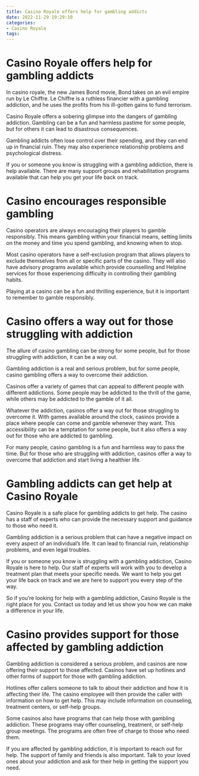 ```yaml
---
title: Casino Royale offers help for gambling addicts
date: 2022-11-29 19:29:10
categories:
- Casino Royale
tags:
---
```



#  Casino Royale offers help for gambling addicts

In casino royale, the new James Bond movie, Bond takes on an evil empire run by Le Chiffre. Le Chiffre is a ruthless financier with a gambling addiction, and he uses the profits from his ill-gotten gains to fund terrorism.

Casino Royale offers a sobering glimpse into the dangers of gambling addiction. Gambling can be a fun and harmless pastime for some people, but for others it can lead to disastrous consequences.

Gambling addicts often lose control over their spending, and they can end up in financial ruin. They may also experience relationship problems and psychological distress.

If you or someone you know is struggling with a gambling addiction, there is help available. There are many support groups and rehabilitation programs available that can help you get your life back on track.

#  Casino encourages responsible gambling

Casino operators are always encouraging their players to gamble responsibly. This means gambling within your financial means, setting limits on the money and time you spend gambling, and knowing when to stop.

Most casino operators have a self-exclusion program that allows players to exclude themselves from all or specific parts of the casino. They will also have advisory programs available which provide counselling and Helpline services for those experiencing difficulty in controlling their gambling habits.

Playing at a casino can be a fun and thrilling experience, but it is important to remember to gamble responsibly.

#  Casino offers a way out for those struggling with addiction

The allure of casino gambling can be strong for some people, but for those struggling with addiction, it can be a way out.

Gambling addiction is a real and serious problem, but for some people, casino gambling offers a way to overcome their addiction.

Casinos offer a variety of games that can appeal to different people with different addictions. Some people may be addicted to the thrill of the game, while others may be addicted to the gamble of it all.

Whatever the addiction, casinos offer a way out for those struggling to overcome it. With games available around the clock, casinos provide a place where people can come and gamble whenever they want. This accessibility can be a temptation for some people, but it also offers a way out for those who are addicted to gambling.

For many people, casino gambling is a fun and harmless way to pass the time. But for those who are struggling with addiction, casinos offer a way to overcome that addiction and start living a healthier life.

#  Gambling addicts can get help at Casino Royale

Casino Royale is a safe place for gambling addicts to get help. The casino has a staff of experts who can provide the necessary support and guidance to those who need it.

Gambling addiction is a serious problem that can have a negative impact on every aspect of an individual’s life. It can lead to financial ruin, relationship problems, and even legal troubles.

If you or someone you know is struggling with a gambling addiction, Casino Royale is here to help. Our staff of experts will work with you to develop a treatment plan that meets your specific needs. We want to help you get your life back on track and we are here to support you every step of the way.

So if you’re looking for help with a gambling addiction, Casino Royale is the right place for you. Contact us today and let us show you how we can make a difference in your life.

#  Casino provides support for those affected by gambling addiction

Gambling addiction is considered a serious problem, and casinos are now offering their support to those affected. Casinos have set up hotlines and other forms of support for those with gambling addiction.

Hotlines offer callers someone to talk to about their addiction and how it is affecting their life. The casino employee will then provide the caller with information on how to get help. This may include information on counseling, treatment centers, or self-help groups.

Some casinos also have programs that can help those with gambling addiction. These programs may offer counseling, treatment, or self-help group meetings. The programs are often free of charge to those who need them.

If you are affected by gambling addiction, it is important to reach out for help. The support of family and friends is also important. Talk to your loved ones about your addiction and ask for their help in getting the support you need.